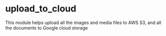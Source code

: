 # upload_to_cloud
This module helps upload all the images and media files to AWS S3, and all the documents to Google cloud storage
